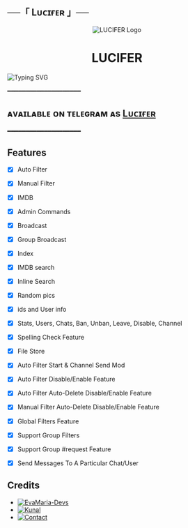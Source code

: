 ## ──「 Lᴜᴄɪғᴇʀ 」──

<p align="center">
  <img src="https://telegra.ph/file/705593c3ae56831c8e565.jpg" alt="LUCIFER Logo">
</p>
<h1 align="center">
  <b>LUCIFER</b>
</h1>

![Typing SVG](https://readme-typing-svg.herokuapp.com/?lines=KD_BOTZ+MOVIE+SEARCH+BOT+!;CREATED+BY+KD_BOTZ+TEAM!;A+ADVANCE+BOT+WITH+COOL+FEATURES!)
</p>

 ━━━━━━━━━━━━━━━━━━━━
## ᴀᴠᴀɪʟᴀʙʟᴇ ᴏɴ ᴛᴇʟᴇɢʀᴀᴍ ᴀs [Lᴜᴄɪғᴇʀ](t.me/filter_lucifer_bot)
 ━━━━━━━━━━━━━━━━━━━━

## Features

- [x] Auto Filter
- [x] Manual Filter
- [x] IMDB
- [x] Admin Commands
- [x] Broadcast
- [x] Group Broadcast
- [x] Index
- [x] IMDB search
- [x] Inline Search
- [x] Random pics
- [x] ids and User info 
- [x] Stats, Users, Chats, Ban, Unban, Leave, Disable, Channel
- [x] Spelling Check Feature
- [x] File Store
- [x] Auto Filter Start & Channel Send Mod
- [x] Auto Filter Disable/Enable Feature
- [x] Auto Filter Auto-Delete Disable/Enable Feature
- [x] Manual Filter Auto-Delete Disable/Enable Feature
- [x] Global Filters Feature
- [x] Support Group Filters
- [x] Support Group #request Feature
- [x] Send Messages To A Particular Chat/User


## Credits 
* [![EvaMaria-Devs](https://img.shields.io/static/v1?label=EvaMaria&message=devs&color=critical)](https://telegram.dog/EvaMariaDevs)
* [![Kunal](https://img.shields.io/static/v1?label=Kunal&message=Github&color=critical)](https://github.com/kdbotz)
* [![Contact](https://img.shields.io/static/v1?label=Contact+Developer&message=On+Telegram&color=critical)](https://telegram.me/x_kunal_01)

